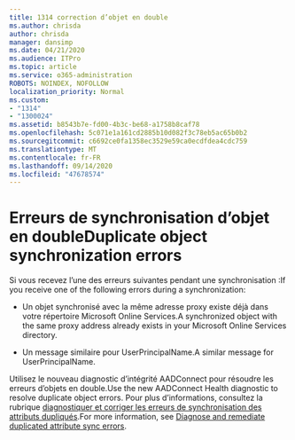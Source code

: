 ```yaml
---
title: 1314 correction d’objet en double
ms.author: chrisda
author: chrisda
manager: dansimp
ms.date: 04/21/2020
ms.audience: ITPro
ms.topic: article
ms.service: o365-administration
ROBOTS: NOINDEX, NOFOLLOW
localization_priority: Normal
ms.custom:
- "1314"
- "1300024"
ms.assetid: b8543b7e-fd00-4b3c-be68-a1758b8caf78
ms.openlocfilehash: 5c071e1a161cd2885b10d082f3c78eb5ac65b0b2
ms.sourcegitcommit: c6692ce0fa1358ec3529e59ca0ecdfdea4cdc759
ms.translationtype: MT
ms.contentlocale: fr-FR
ms.lasthandoff: 09/14/2020
ms.locfileid: "47678574"
---
```

# <a name="duplicate-object-synchronization-errors"></a><span data-ttu-id="c8c72-102">Erreurs de synchronisation d’objet en double</span><span class="sxs-lookup"><span data-stu-id="c8c72-102">Duplicate object synchronization errors</span></span>

<span data-ttu-id="c8c72-103">Si vous recevez l’une des erreurs suivantes pendant une synchronisation :</span><span class="sxs-lookup"><span data-stu-id="c8c72-103">If you receive one of the following errors during a synchronization:</span></span>

- <span data-ttu-id="c8c72-104">Un objet synchronisé avec la même adresse proxy existe déjà dans votre répertoire Microsoft Online Services.</span><span class="sxs-lookup"><span data-stu-id="c8c72-104">A synchronized object with the same proxy address already exists in your Microsoft Online Services directory.</span></span>

- <span data-ttu-id="c8c72-105">Un message similaire pour UserPrincipalName.</span><span class="sxs-lookup"><span data-stu-id="c8c72-105">A similar message for UserPrincipalName.</span></span>

<span data-ttu-id="c8c72-106">Utilisez le nouveau diagnostic d’intégrité AADConnect pour résoudre les erreurs d’objets en double.</span><span class="sxs-lookup"><span data-stu-id="c8c72-106">Use the new AADConnect Health diagnostic to resolve duplicate object errors.</span></span> <span data-ttu-id="c8c72-107">Pour plus d’informations, consultez la rubrique [diagnostiquer et corriger les erreurs de synchronisation des attributs dupliqués](https://docs.microsoft.com/azure/active-directory/hybrid/how-to-connect-health-diagnose-sync-errors).</span><span class="sxs-lookup"><span data-stu-id="c8c72-107">For more information, see [Diagnose and remediate duplicated attribute sync errors](https://docs.microsoft.com/azure/active-directory/hybrid/how-to-connect-health-diagnose-sync-errors).</span></span>
